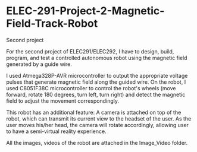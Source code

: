 # ELEC-291-Project-2-Magnetic-Field-Track-Robot
Second project

For the second project of ELEC291/ELEC292, I have to design, build, program, and test a
controlled autonomous robot using the magnetic field generated by a guide wire.

I used Atmega328P-AVR microcontroller to output the appropriate voltage pulses that generate magnetic field along the guided wire. On the robot, I used C8051F38C microcontroller to control the robot's wheels (move forward, rotate 180 degrees, turn left, turn right) and detect the magnetic field to adjust the movement correspondingly.

This robot has an additional feature: A camera is attached on top of the robot, which can transmit its current view to the headset of the user. As the user moves his/her head, the camera will rotate accordingly, allowing user to have a semi-virtual reality experience.

All the images, videos of the robot are attached in the Image_Video folder.
